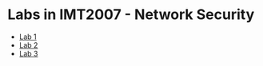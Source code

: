 # Labs in IMT2007 - Network Security

* [Lab 1](./lab1/lab1.md)
* [Lab 2](./lab2/lab2.md)
* [Lab 3](./lab3/lab3.md)
